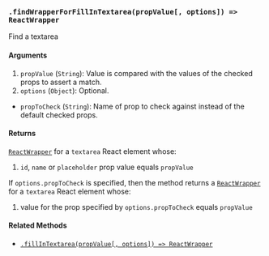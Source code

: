 ### `.findWrapperForFillInTextarea(propValue[, options]) => ReactWrapper`

Find a textarea

#### Arguments

1. `propValue` (`String`): Value is compared with the values of the checked props to assert a match.
2. `options` (`Object`): Optional.
  * `propToCheck` (`String`): Name of prop to check against instead of the default checked props.

#### Returns

[`ReactWrapper`][react-wrapper] for a `textarea` React element whose:
  1. `id`, `name` or `placeholder` prop value equals `propValue`

If `options.propToCheck` is specified, then the method returns a
[`ReactWrapper`][react-wrapper] for a `textarea` React element whose:
  1. value for the prop specified by `options.propToCheck` equals `propValue`

#### Related Methods

- [`.fillInTextarea(propValue[, options]) => ReactWrapper`](fillInTextarea.md)

[react-wrapper]: https://github.com/airbnb/enzyme/blob/master/docs/api/mount.md#reactwrapper-api
